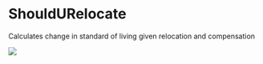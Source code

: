 # ShouldURelocate
Calculates change in standard of living given relocation and compensation 

![](testPic.JPEG)
